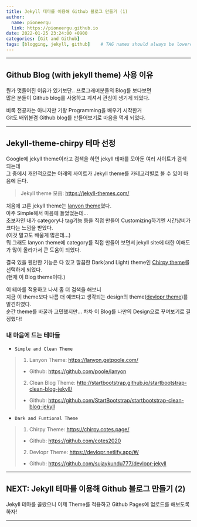 ```yaml
---
title: Jekyll 테마를 이용해 Github 블로그 만들기 (1)
author:
  name: pioneergu
  link: https://pioneergu.github.io
date: 2022-01-25 23:24:00 +0900
categories: [Git and Github]
tags: [blogging, jekyll, github]    # TAG names should always be lowercase
---
```


---
## Github Blog (with jekyll theme) 사용 이유
뭔가 멋들어진 이유가 있기보단.. 프로그래머분들의 Blog를 보다보면  
많은 분들이 Github blog를 사용하고 계셔서 관심이 생기게 되었다.  
  
비록 전공자는 아니지만 기왕 Programming을 배우기 시작한거  
Git도 배워볼겸 Github blog를 만들어보기로 마음을 먹게 되었다.

---
## Jekyll-theme-chirpy 테마 선정
Google에 jekyll theme이라고 검색을 하면 jekyll 테마를 모아둔 여러 사이트가 검색되는데  
그 중에서 개인적으로는 아래의 사이트가 Jekyll theme를 카테고리별로 볼 수 있어 마음에 든다.
  
> Jekyll theme 모음: <https://jekyll-themes.com/>
  
처음에 고른 jekyll theme는 [lanyon theme](https://lanyon.getpoole.com/)였다.  
아주 Simple해서 마음에 들었었는데...  
초보자인 내가 category나 tag기능 등을 직접 만들어 Customizing하기엔 시간낭비가 크다는 느낌을 받았다.  
(이것 말고도 배울게 많은데...)  
뭐 그래도 lanyon theme에 category를 직접 만들어 보면서 jekyll site에 대한 이해도가 많이 올라가서
큰 도움이 되었다.  
  
결국 있을 웬만한 기능은 다 있고 깔끔한 Dark(and Light) theme인 [Chirpy theme](https://chirpy.cotes.page/)를 선택하게 되었다.  
(현재 이 Blog theme이다.)
  
이 테마를 적용하고 나서 좀 더 검색을 해보니  
지금 이 theme보다 나름 더 예쁘다고 생각되는 design의 theme([devlopr theme](https://devlopr.netlify.app/#/))를 발견하였다.  
순간 theme를 바꿀까 고민했지만... 차차 이 Blog를 나만의 Design으로 꾸며보기로 결정했다!

### 내 마음에 드는 테마들

- `Simple and Clean Theme`
> 1. Lanyon Theme: <https://lanyon.getpoole.com/>  
>  - Github: <https://github.com/poole/lanyon>  
> 2. Clean Blog Theme: <http://startbootstrap.github.io/startbootstrap-clean-blog-jekyll/>  
>  - Github: <https://github.com/StartBootstrap/startbootstrap-clean-blog-jekyll>

- `Dark and Funtional Theme`
> 1. Chirpy Theme: <https://chirpy.cotes.page/>  
>  - Github: <https://github.com/cotes2020>  
> 2. Devlopr Theme: <https://devlopr.netlify.app/#/>  
>  - Github: <https://github.com/sujaykundu777/devlopr-jekyll>


---
## NEXT: Jekyll 테마를 이용해 Github 블로그 만들기 (2)
Jekyll 테마를 골랐으니 이제 Theme를 적용하고 Github Pages에 업로드를 해보도록 하자!

---